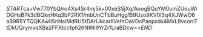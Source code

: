 $START$ca+Vw770YbQ/ro4Xs4Sr4mj5k+00xeSSjXq/AoogBQuYM0umZUouWiDGHsB7k3dBQknHKq3bP2RX1/mbUnCTbBuHgg159Uzo9KV0I3q4XJWwO6aB9R5YTQQKAwIlSnNsiMdRU5tDArUkcarIlVehtOaVDcPanpxdx4MxL8vcorr7tDkUQrymvqXBa2FFXtccfph26NtNI9YrZrfLraBDcw==$END$